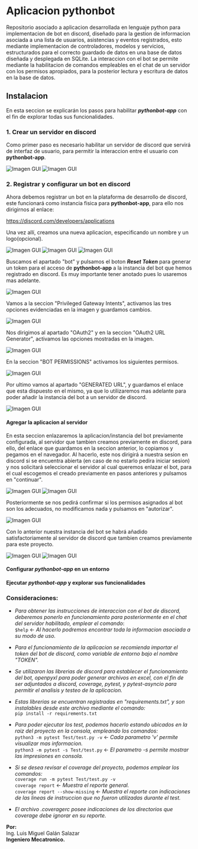 # Aplicacion pythonbot
Repositorio asociado a aplicacion desarrollada en lenguaje python para implementacion de bot en discord, diseñado para la gestion de informacion asociada a una lista de usuarios, asistencias y eventos registrados, esto mediante implementacion de controladores, modelos y servicios, estructurados para el correcto guardado de datos en una base de datos diseñada y desplegada en SQLite. La interaccion con el bot se permite mediante la habilitacion de comandos empleables en el chat de un servidor con los permisos apropiados, para la posterior lectura y escritura de datos en la base de datos.

## Instalacion
En esta seccion se explicarán los pasos para habilitar ___pythonbot-app___ con el fin de explorar todas sus funcionalidades.

### 1. Crear un servidor en discord
Como primer paso es necesario habilitar un servidor de discord que servirá de interfaz de usuario, para permitir la interaccion entre el usuario con __pythonbot-app__.

![Imagen GUI](https://github.com/LuisGalan97/pythonbot-app/blob/docs/docs/1.png)
![Imagen GUI](https://github.com/LuisGalan97/pythonbot-app/blob/docs/docs/2.png)

### 2. Registrar y configurar un bot en discord
Ahora debemos registrar un bot en la plataforma de desarrollo de discord, este funcionará como instancia fisica para __pythonbot-app__, para ello nos dirigirnos al enlace:

https://discord.com/developers/applications

Una vez allí, creamos una nueva aplicacion, especificando un nombre y un logo(opcional).

![Imagen GUI](https://github.com/LuisGalan97/pythonbot-app/blob/docs/docs/3.png)
![Imagen GUI](https://github.com/LuisGalan97/pythonbot-app/blob/docs/docs/4.png)
![Imagen GUI](https://github.com/LuisGalan97/pythonbot-app/blob/docs/docs/5.png)

Buscamos el apartado "bot" y pulsamos el boton ___Reset Token___ para generar un token para el acceso de __pythonbot-app__ a la instancia del bot que hemos registrado en discord. Es muy importante tener anotado pues lo usaremos mas adelante.

![Imagen GUI](https://github.com/LuisGalan97/pythonbot-app/blob/docs/docs/6.png)

Vamos a la seccion "Privileged Gateway Intents", activamos las tres opciones evidenciadas en la imagen y guardamos cambios.

![Imagen GUI](https://github.com/LuisGalan97/pythonbot-app/blob/docs/docs/7.png)

Nos dirigimos al apartado "OAuth2" y en la seccion "OAuth2 URL Generator", activamos las opciones mostradas en la imagen.

![Imagen GUI](https://github.com/LuisGalan97/pythonbot-app/blob/docs/docs/8.png)

En la seccion "BOT PERMISSIONS" activamos los siguientes permisos.

![Imagen GUI](https://github.com/LuisGalan97/pythonbot-app/blob/docs/docs/9.png)

Por ultimo vamos al apartado "GENERATED URL", y guardamos el enlace que esta dispuesto en el mismo, ya que lo utilizaremos mas adelante para poder añadir la instancia del bot a un servidor de discord.

![Imagen GUI](https://github.com/LuisGalan97/pythonbot-app/blob/docs/docs/10.png)

#### Agregar la aplicacion al servidor
En esta seccion enlazaremos la aplicacion/instancia del bot previamente configurada, al servidor que tambien creamos previamente en discord, para ello, del enlace que guardamos en la seccion anterior, lo copiamos y pegamos en el navegador. Al hacerlo, este nos dirigirá a nuestra sesion en discord si se encuentra abierta (en caso de no estarlo pedira iniciar sesion) y nos solicitará seleccionar el servidor al cual queremos enlazar el bot, para el cual escogemos el creado previamente en pasos anteriores y pulsamos en "continuar".

![Imagen GUI](https://github.com/LuisGalan97/pythonbot-app/blob/docs/docs/11.png)
![Imagen GUI](https://github.com/LuisGalan97/pythonbot-app/blob/docs/docs/12.png)

Posteriormente se nos pedirá confirmar si los permisos asignados al bot son los adecuados, no modificamos nada y pulsamos en "autorizar".

![Imagen GUI](https://github.com/LuisGalan97/pythonbot-app/blob/docs/docs/13.png)

Con lo anterior nuestra instancia del bot se habrá añadido satisfactoriamente al servidor de discord que tambien creamos previamente para este proyecto.

![Imagen GUI](https://github.com/LuisGalan97/pythonbot-app/blob/docs/docs/14.png)
![Imagen GUI](https://github.com/LuisGalan97/pythonbot-app/blob/docs/docs/15.png)

#### Configurar _pythonbot-app_ en un entorno
#### Ejecutar _pythonbot-app_ y explorar sus funcionalidades


### Consideraciones:

- _Para obtener las instrucciones de interaccion con el bot de discord, deberemos ponerlo en funcionamiento para posteriormente en el chat del servidor habilitado, emplear el comando_:<br />`$help` <- _Al hacerlo podremos encontrar toda la informacion asociada a su modo de uso._

- _Para el funcionamiento de la aplicacion se recomienda importar el token del bot de discord, como variable de entorno bajo el nombre "TOKEN"._

- _Se utilizaron las librerias de discord para establecer el funcionamiento del bot, openpyxl para poder generar archivos en excel, con el fin de ser adjuntados a discord, coverage, pytest, y pytest-asyncio para permitir el analisis y testeo de la aplicacion._

- _Estas librerias se encuentran registradas en "requirements.txt", y son instalables desde este archivo mediante el comando:_ <br /> `pip install -r requirements.txt`

- _Para poder ejecutar los test, podemos hacerlo estando ubicados en la raiz del proyecto en la consola, empleando los comandos:_ <br /> `python3 -m pytest Test/test.py -v` <- _Cada parametro 'v' permite visualizar mas informacion._ <br /> `python3 -m pytest -s Test/test.py` <- _El parametro -s permite mostrar las impresiones en consola._

- _Si se desea revisar el coverage del proyecto, podemos emplear los comandos:_ <br /> `coverage run -m pytest Test/test.py -v` <br /> `coverage report` <- _Muestra el reporte general._ <br /> `coverage report --show-missing` <- _Muestra el reporte con indicaciones de las lineas de instruccion que no fueron utilizadas durante el test._

- _El archivo .coveragerc posee indicaciones de los directorios que coverage debe ignorar en su reporte._

**Por:** <br />
Ing. Luis Miguel Galán Salazar <br />
**Ingeniero Mecatronico.**
